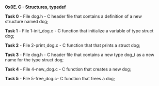 **0x0E. C - Structures, typedef**

**Task 0** - File dog.h - C header file that contains a definition of a new structure named dog;

**Task 1** - File 1-init_dog.c - C function that initialize a variable of type struct dog;

**Task 2** - File 2-print_dog.c - C function that that prints a struct dog;

**Task 3** - File dog.h - C header file that contains a new type dog_t as a new name for the type struct dog;

**Task 4** - File 4-new_dog.c - C function that creates a new dog;

**Task 5** - File 5-free_dog.c- C function that frees a dog;
